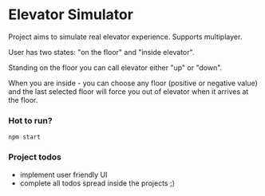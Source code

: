 # Elevator Simulator
Project aims to simulate real elevator experience. Supports multiplayer.

User has two states: "on the floor" and "inside elevator".

Standing on the floor you can call elevator either "up" or "down".

When you are inside - you can choose any floor (positive or negative value) and the last selected floor will force you out of elevator when it arrives at the floor.

### Hot to run?
``npm start``


### Project todos 
 - implement user friendly UI
 - complete all todos spread inside the projects ;)
